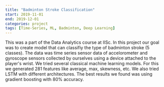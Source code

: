```yaml
---
title: "Badminton Stroke Classification"
start: 2019-11-01
end: 2019-12-01
categories: project
tags: [Time-Series, ML, Badminton, Deep Learning]
---
```


This was a part of the Data Analytics course at IISc. In this project our goal was to create model that can classifiy the type of badminton stroke (5 classes). The data was time series sensor data of accelorometer and gyroscope sensors collected by ourselves using a device attached to the player's wrist. We tried several classical machine learning models. For this we generated 281 features like average, max, skewness, etc. We also tried LSTM with different architectures. The best results we found was using gradient boosting with 80% accuracy.